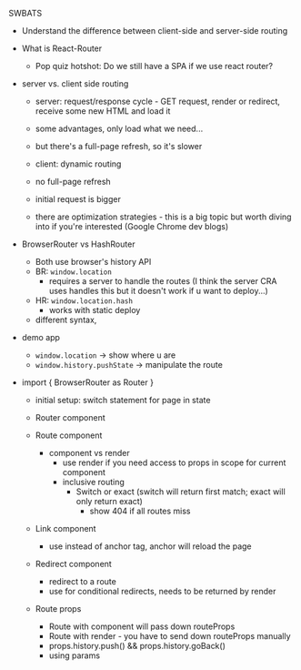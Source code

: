 SWBATS
- Understand the difference between client-side and server-side routing


- What is React-Router
  - Pop quiz hotshot: Do we still have a SPA if we use react router?
  
- server vs. client side routing
  - server: request/response cycle - GET request, render or redirect, receive some new HTML and load it
  - some advantages, only load what we need...
  - but there's a full-page refresh, so it's slower

  - client: dynamic routing
  - no full-page refresh
  - initial request is bigger
  - there are optimization strategies - this is a big topic but worth diving into if you're interested (Google Chrome dev blogs)

- BrowserRouter vs HashRouter
  - Both use browser's history API
  - BR: `window.location`
    - requires a server to handle the routes (I think the server CRA uses handles this but it doesn't work if u want to deploy...)
  - HR: `window.location.hash`
    - works with static deploy
  - different syntax, 

- demo app
  - `window.location` -> show where u are
  - `window.history.pushState` -> manipulate the route
- import { BrowserRouter as Router }
  - initial setup: switch statement for page in state
  - Router component
  - Route component
    - component vs render
      - use render if you need access to props in scope for current component
      - inclusive routing
        - Switch or exact (switch will return first match; exact will only return exact)
          - show 404 if all routes miss

  - Link component
    - use instead of anchor tag, anchor will reload the page
  
  - Redirect component
    - redirect to a route
    - use for conditional redirects, needs to be returned by render

  - Route props
    - Route with component will pass down routeProps
    - Route with render - you have to send down routeProps manually
    - props.history.push() && props.history.goBack()
    - using params